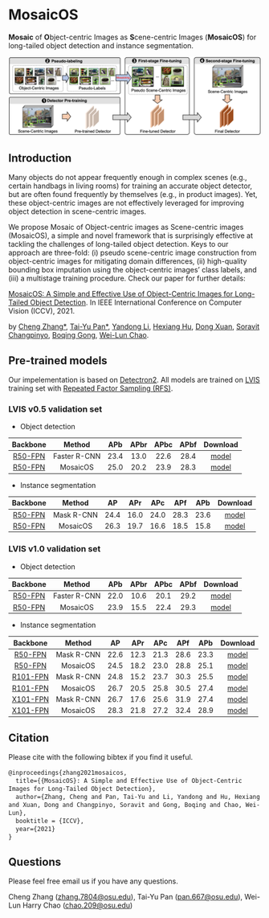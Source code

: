 # MosaicOS
**Mosaic** of **O**bject-centric Images as **S**cene-centric Images (**MosaicOS**) for long-tailed object detection and instance segmentation.

![](image/mosaicos.png)

## Introduction
Many objects do not appear frequently enough in complex scenes (e.g., certain handbags in living rooms) for 
training an accurate object detector, but are often found frequently by themselves (e.g., in product images). 
Yet, these object-centric images are not effectively leveraged for improving object detection in scene-centric 
images. 

We propose Mosaic of Object-centric images as Scene-centric images (MosaicOS), a simple and novel framework that is surprisingly effective at tackling the challenges of long-tailed object detection. Keys to our approach
are three-fold: (i) pseudo scene-centric image construction from object-centric images for mitigating domain differences, (ii) high-quality bounding box imputation using
the object-centric images’ class labels, and (iii) a multistage training procedure. Check our paper for further details:

[MosaicOS: 
A Simple and Effective Use of Object-Centric Images for Long-Tailed Object Detection](https://arxiv.org/abs/2102.08884). In IEEE International Conference on Computer Vision (ICCV), 2021.

by [Cheng Zhang*](https://czhang0528.github.io/), [Tai-Yu Pan*](https://scholar.google.com/citations?user=c67q8toAAAAJ&hl=en), 
[Yandong Li](https://cold-winter.github.io/), [Hexiang Hu](http://www.hexianghu.com/), [Dong Xuan](https://web.cse.ohio-state.edu/~xuan.3/), 
[Soravit Changpinyo](http://www-scf.usc.edu/~schangpi/), [Boqing Gong](http://boqinggong.info/), [Wei-Lun Chao](https://sites.google.com/view/wei-lun-harry-chao). 


## Pre-trained models

Our impelementation is based on [Detectron2](https://github.com/facebookresearch/detectron2).
All models are trained on [LVIS](https://www.lvisdataset.org/) training set with [Repeated Factor 
Sampling (RFS)](https://arxiv.org/abs/1908.03195). 

### LVIS v0.5 validation set
* Object detection

| Backbone | Method | APb | APbr | APbc | APbf | Download |
| :----: | :----: | :----:|:----: |:----: |:----: |:----: |
|[R50-FPN]() | Faster R-CNN | 23.4 | 13.0 | 22.6 | 28.4 | [model](https://buckeyemailosu-my.sharepoint.com/:u:/g/personal/pan_667_buckeyemail_osu_edu/ES8mmUMhyJ9GkNeDIwNhvB0BV5PYjWIfhtNE06ttws_gog?e=0CHcAO)  |
|[R50-FPN]() | MosaicOS | 25.0 | 20.2 | 23.9 | 28.3 | [model](https://buckeyemailosu-my.sharepoint.com/:u:/g/personal/pan_667_buckeyemail_osu_edu/ERJE9Kh-gBhLhqysyqZbcyQBP9RjPo_oe_gtm8jI5OP8Eg?e=9XP6kH)  |

* Instance segmentation

|Backbone| Method | AP | APr | APc | APf | APb | Download |
| :----:| :----: | :----: |:----: |:----: |:----: |:----: |:----: |
|[R50-FPN](https://github.com/facebookresearch/detectron2/blob/master/configs/LVISv0.5-InstanceSegmentation/mask_rcnn_R_50_FPN_1x.yaml) |Mask R-CNN| 24.4 | 16.0 | 24.0 | 28.3 | 23.6 | [model](https://dl.fbaipublicfiles.com/detectron2/LVISv0.5-InstanceSegmentation/mask_rcnn_R_50_FPN_1x/144219072/model_final_571f7c.pkl)  |
|[R50-FPN](https://github.com/facebookresearch/detectron2/blob/master/configs/LVISv0.5-InstanceSegmentation/mask_rcnn_R_50_FPN_1x.yaml) | MosaicOS | 26.3 | 19.7 | 16.6 | 18.5 | 15.8 | [model](https://buckeyemailosu-my.sharepoint.com/:u:/g/personal/pan_667_buckeyemail_osu_edu/ES5orlT__VlLk1DUdH6K2dABmJF4jIo25b2AbommVTiHrw?e=GexjL5)  |


### LVIS v1.0 validation set

* Object detection

| Backbone | Method | APb | APbr | APbc | APbf | Download |
| :----: | :----: | :----:|:----: |:----: |:----: |:----: |
|[R50-FPN]() | Faster R-CNN | 22.0 | 10.6 | 20.1 | 29.2 | [model](https://buckeyemailosu-my.sharepoint.com/:u:/g/personal/pan_667_buckeyemail_osu_edu/EYQAaDzq5PxNrdN5mvNXIowB-WGFKKtN8LD5mTHn1mxFCg?e=MpozsL)  |
|[R50-FPN]() | MosaicOS | 23.9 | 15.5 | 22.4 | 29.3 | [model](https://buckeyemailosu-my.sharepoint.com/:u:/g/personal/pan_667_buckeyemail_osu_edu/EVbkrKCwxhxJnZYqti2kv9MBl_Mw1FdkiUNlipWCABxOAg?e=DVyDrs)  |

* Instance segmentation

|Backbone| Method | AP | APr | APc | APf | APb | Download |
| :----:| :----: | :----: |:----: |:----: |:----: |:----: |:----: |
|[R50-FPN](https://github.com/facebookresearch/detectron2/blob/master/configs/LVISv1-InstanceSegmentation/mask_rcnn_R_50_FPN_1x.yaml) |Mask R-CNN| 22.6 | 12.3 | 21.3 | 28.6 | 23.3 | [model](https://buckeyemailosu-my.sharepoint.com/:u:/g/personal/pan_667_buckeyemail_osu_edu/EUC2q_cquVxOuTbT0Jhs_jsBI-KWqZBzH65xc7O8TDq0bA?e=7bZudB)  |
|[R50-FPN](https://github.com/facebookresearch/detectron2/blob/master/configs/LVISv1-InstanceSegmentation/mask_rcnn_R_50_FPN_1x.yaml) | MosaicOS | 24.5 | 18.2 | 23.0 | 28.8 | 25.1 | [model](https://buckeyemailosu-my.sharepoint.com/:u:/g/personal/pan_667_buckeyemail_osu_edu/Ebgvod--mcNCtlJd-Zx2fgIBK9DPY0ljV8KAzDGoY0fKCg?e=dePYhu)  |
|[R101-FPN](https://github.com/facebookresearch/detectron2/blob/master/configs/LVISv1-InstanceSegmentation/mask_rcnn_R_101_FPN_1x.yaml) |Mask R-CNN| 24.8 | 15.2 | 23.7 | 30.3 | 25.5 | [model](https://buckeyemailosu-my.sharepoint.com/:u:/g/personal/pan_667_buckeyemail_osu_edu/EcxslJyXWLRFosAWNPVhNnoBI8-A26VwcIlz9g9_LJLPrQ?e=eq9ph1)  |
|[R101-FPN](https://github.com/facebookresearch/detectron2/blob/master/configs/LVISv1-InstanceSegmentation/mask_rcnn_R_101_FPN_1x.yaml) | MosaicOS | 26.7 | 20.5 | 25.8 | 30.5 | 27.4 | [model](https://buckeyemailosu-my.sharepoint.com/:u:/g/personal/pan_667_buckeyemail_osu_edu/ESgvEq70ZcBMpGmxh8dNkzABXdNrubZ4vgLJcAeyNrcFag?e=xpSxYh)  |
|[X101-FPN](https://github.com/facebookresearch/detectron2/blob/master/configs/LVISv1-InstanceSegmentation/mask_rcnn_X_101_32x8d_FPN_1x.yaml) |Mask R-CNN| 26.7 | 17.6 | 25.6 | 31.9 | 27.4 | [model](https://buckeyemailosu-my.sharepoint.com/:u:/g/personal/pan_667_buckeyemail_osu_edu/EbpyIygM7xxMmx3yGsuaGAEBRGnlf4uDim1LmtepiVC_8g?e=M06hb3)  |
|[X101-FPN](https://github.com/facebookresearch/detectron2/blob/master/configs/LVISv1-InstanceSegmentation/mask_rcnn_X_101_32x8d_FPN_1x.yaml) | MosaicOS | 28.3 | 21.8 | 27.2 | 32.4 | 28.9 | [model](https://buckeyemailosu-my.sharepoint.com/:u:/g/personal/pan_667_buckeyemail_osu_edu/EdnZuTTz-BxGn5ZmaXD_5mYB5kfR_VEoQnUr7Sia0G8HqA?e=5povyB)  |

## Citation
Please cite with the following bibtex if you find it useful.
```
@inproceedings{zhang2021mosaicos,
  title={{MosaicOS}: A Simple and Effective Use of Object-Centric Images for Long-Tailed Object Detection},
  author={Zhang, Cheng and Pan, Tai-Yu and Li, Yandong and Hu, Hexiang and Xuan, Dong and Changpinyo, Soravit and Gong, Boqing and Chao, Wei-Lun},
  booktitle = {ICCV},
  year={2021}
}
```

## Questions
Please feel free email us if you have any questions.

Cheng Zhang (zhang.7804@osu.edu), Tai-Yu Pan (pan.667@osu.edu), Wei-Lun Harry Chao (chao.209@osu.edu)
